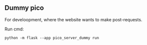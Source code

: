 ## Dummy pico

For develoopment, where the website wants to make post-requests.


Run cmd:

```
python -m flask --app pico_server_dummy run
```

